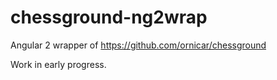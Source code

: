 # chessground-ng2wrap

Angular 2 wrapper of https://github.com/ornicar/chessground

Work in early progress.
